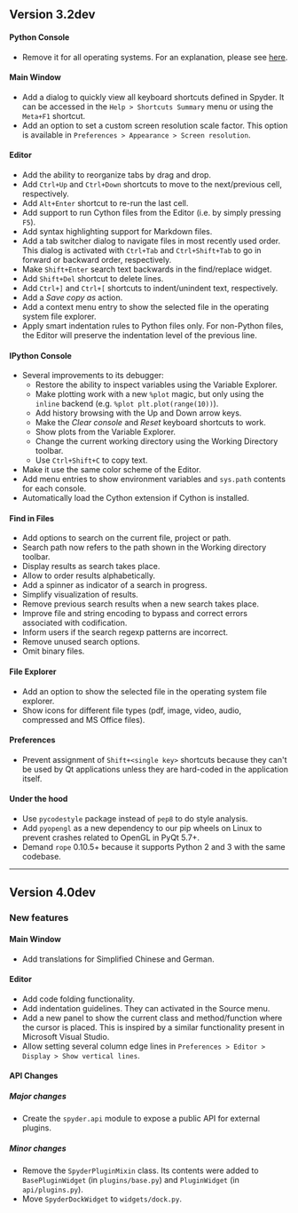 ## Version 3.2dev

#### Python Console
* Remove it for all operating systems. For an explanation, please see
  [here](https://github.com/spyder-ide/spyder/issues/4524).

#### Main Window
* Add a dialog to quickly view all keyboard shortcuts defined in Spyder.
  It can be accessed in the `Help > Shortcuts Summary` menu or using
  the `Meta+F1` shortcut.
* Add an option to set a custom screen resolution scale factor. This option
  is available in `Preferences > Appearance > Screen resolution`.

#### Editor
* Add the ability to reorganize tabs by drag and drop.
* Add `Ctrl+Up` and `Ctrl+Down` shortcuts to move to the next/previous
  cell, respectively.
* Add `Alt+Enter` shortcut to re-run the last cell.
* Add support to run Cython files from the Editor (i.e. by simply
  pressing `F5`).
* Add syntax highlighting support for Markdown files.
* Add a tab switcher dialog to navigate files in most recently used
  order. This dialog is activated with `Ctrl+Tab` and
  `Ctrl+Shift+Tab` to go in forward or backward order, respectively.
* Make `Shift+Enter` search text backwards in the find/replace
  widget.
* Add `Shift+Del` shortcut to delete lines.
* Add `Ctrl+]` and `Ctrl+[` shortcuts to indent/unindent text,
  respectively.
* Add a *Save copy as* action.
* Add a context menu entry to show the selected file in the operating
  system file explorer.
* Apply smart indentation rules to Python files only. For non-Python
  files, the Editor will preserve the indentation level of the
  previous line.

#### IPython Console
* Several improvements to its debugger:
  - Restore the ability to inspect variables using the Variable
    Explorer.
  - Make plotting work with a new `%plot` magic, but only using
    the `inline` backend (e.g. `%plot plt.plot(range(10))`).
  - Add history browsing with the Up and Down arrow keys.
  - Make the *Clear console* and *Reset* keyboard shortcuts to work.
  - Show plots from the Variable Explorer.
  - Change the current working directory using the Working Directory toolbar.
  - Use `Ctrl+Shift+C` to copy text.
* Make it use the same color scheme of the Editor.
* Add menu entries to show environment variables and `sys.path` contents for
  each console.
* Automatically load the Cython extension if Cython is installed.

#### Find in Files

* Add options to search on the current file, project or path.
* Search path now refers to the path shown in the Working directory
  toolbar.
* Display results as search takes place.
* Allow to order results alphabetically.
* Add a spinner as indicator of a search in progress.
* Simplify visualization of results.
* Remove previous search results when a new search takes place.
* Improve file and string encoding to bypass and correct errors
  associated with codification.
* Inform users if the search regexp patterns are incorrect.
* Remove unused search options.
* Omit binary files.

#### File Explorer

* Add an option to show the selected file in the operating system
  file explorer.
* Show icons for different file types (pdf, image, video, audio,
  compressed and MS Office files).

#### Preferences

* Prevent assignment of `Shift+<single key>` shortcuts because they can't be
  used by Qt applications unless they are hard-coded in the application
  itself.

#### Under the hood

* Use `pycodestyle` package instead of `pep8` to do style analysis.
* Add `pyopengl` as a new dependency to our pip wheels on Linux to
  prevent crashes related to OpenGL in PyQt 5.7+.
* Demand `rope` 0.10.5+ because it supports Python 2 and 3 with the
  same codebase.


----


## Version 4.0dev

### New features

#### Main Window

* Add translations for Simplified Chinese and German.

#### Editor
* Add code folding functionality.
* Add indentation guidelines. They can activated in the Source
  menu.
* Add a new panel to show the current class and method/function
  where the cursor is placed. This is inspired by a similar
  functionality present in Microsoft Visual Studio. 
* Allow setting several column edge lines in
  `Preferences > Editor > Display > Show vertical lines`.

#### API Changes

##### Major changes
* Create the `spyder.api` module to expose a public API for external
  plugins.

##### Minor changes
* Remove the `SpyderPluginMixin` class. Its contents were added to
  `BasePluginWidget` (in `plugins/base.py`) and `PluginWidget` (in
  `api/plugins.py`).
* Move `SpyderDockWidget` to `widgets/dock.py`.